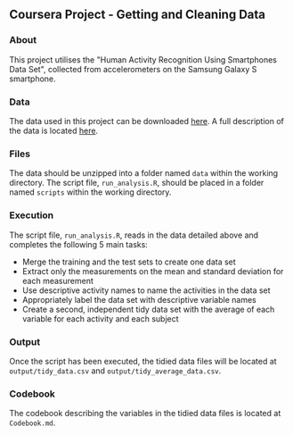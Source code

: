 ## Coursera Project - Getting and Cleaning Data

### About
This project utilises the "Human Activity Recognition Using Smartphones Data Set", collected from accelerometers on the Samsung Galaxy S smartphone.

### Data
The data used in this project can be downloaded [here](https://d396qusza40orc.cloudfront.net/getdata%2Fprojectfiles%2FUCI%20HAR%20Dataset.zip). A full description of the data is located [here](http://archive.ics.uci.edu/ml/datasets/Human+Activity+Recognition+Using+Smartphones).

### Files
The data should be unzipped into a folder named `data` within the working directory.
The script file, `run_analysis.R`, should be placed in a folder named `scripts` within the working directory.

### Execution
The script file, `run_analysis.R`, reads in the data detailed above and completes the following 5 main tasks:
- Merge the training and the test sets to create one data set
- Extract only the measurements on the mean and standard deviation for each measurement
- Use descriptive activity names to name the activities in the data set
- Appropriately label the data set with descriptive variable names
- Create a second, independent tidy data set with the average of each variable for each activity and each subject

### Output
Once the script has been executed, the tidied data files will be located at `output/tidy_data.csv` and `output/tidy_average_data.csv`.

### Codebook
The codebook describing the variables in the tidied data files is located at `Codebook.md`.
